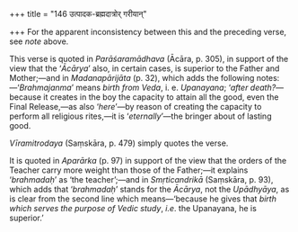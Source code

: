 +++
title = "146 उत्पादक-ब्रह्मदात्रोर् गरीयान्"

+++
For the apparent inconsistency between this and the preceding verse, see
*note* above.

This verse is quoted in *Parāśaramādhava* (Ācāra, p. 305), in support of
the view that the ‘*Ācārya*’ also, in certain cases, is superior to the
Father and Mother;—and in *Madanapārijāta* (p. 32), which adds the
following notes:—‘*Brahmajanma*’ means *birth from Veda*, i. e.
*Upanayana*; ‘*after death?*—because it creates in the boy the capacity
to attain all the good, even the Final Release,—as also ‘*here*’—by
reason of creating the capacity to perform all religious rites,—it is
‘*eternally*’—the bringer about of lasting good.

*Vīramitrodaya* (Saṃskāra, p. 479) simply quotes the verse.

It is quoted in *Aparārka* (p. 97) in support of the view that the
orders of the Teacher carry more weight than those of the Father;—it
explains ‘*brahmadaḥ*’ as ‘the teacher’;—and in *Smṛticandrikā*
(Saṃskāra, p. 93), which adds that ‘*brahmadaḥ*’ stands for the
*Ācārya*, not the *Upādhyāya*, as is clear from the second line which
means—‘because he gives that *birth which serves the purpose of Vedic
study*, *i.e*. the Upanayana, he is superior.’


